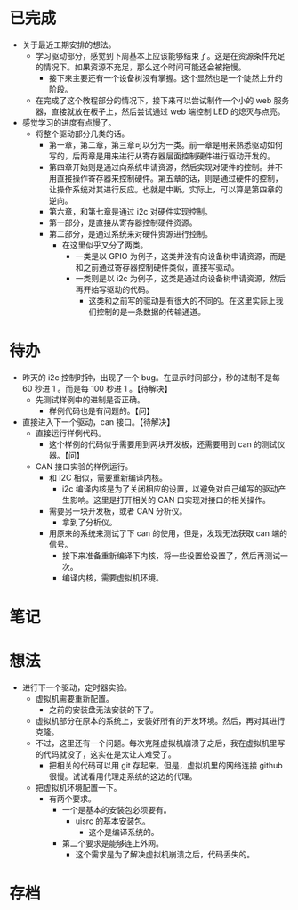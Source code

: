 # 已完成
- 关于最近工期安排的想法。
	- 学习驱动部分，感觉到下周基本上应该能够结束了。这是在资源条件充足的情况下。如果资源不充足，那么这个时间可能还会被拖慢。
		- 接下来主要还有一个设备树没有掌握。这个显然也是一个陡然上升的阶段。
	- 在完成了这个教程部分的情况下，接下来可以尝试制作一个小的 web 服务器，直接就放在板子上，然后尝试通过 web 端控制 LED 的熄灭与点亮。
- 感觉学习的进度有点慢了。
	- 将整个驱动部分几类的话。
		- 第一章，第二章，第三章可以分为一类。前一章是用来熟悉驱动如何写的，后两章是用来进行从寄存器层面控制硬件进行驱动开发的。
		- 第四章开始则是通过向系统申请资源，然后实现对硬件的控制。并不用直接操作寄存器来控制硬件。第五章的话，则是通过硬件的控制，让操作系统对其进行反应。也就是中断。实际上，可以算是第四章的逆向。
		- 第六章，和第七章是通过 i2c 对硬件实现控制。
		- 第一部分，是直接从寄存器控制硬件资源。
		- 第二部分，是通过系统来对硬件资源进行控制。
			- 在这里似乎又分了两类。
				- 一类是以 GPIO 为例子，这类并没有向设备树申请资源，而是和之前通过寄存器控制硬件类似，直接写驱动。
				- 一类则是以 i2c 为例子，这类是通过向设备树申请资源，然后再开始写驱动的代码。
					- 这类和之前写的驱动是有很大的不同的。在这里实际上我们控制的是一条数据的传输通道。
# 待办
- 昨天的 i2c 控制时钟，出现了一个 bug。在显示时间部分，秒的进制不是每 60 秒进 1 。而是每 100 秒进 1 。【待解决】
	- 先测试样例中的进制是否正确。
		- 样例代码也是有问题的。【问】
- 直接进入下一个驱动，can 接口。【待解决】
	- 直接运行样例代码。
		- 这个样例的代码似乎需要用到两块开发板，还需要用到 can 的测试仪器。【问】
	- CAN 接口实验的样例运行。
		- 和 I2C 相似，需要重新编译内核。
			- i2c 编译内核是为了关闭相应的设置，以避免对自己编写的驱动产生影响。这里是打开相关的 CAN 口实现对接口的相关操作。
		- 需要另一块开发板，或者 CAN 分析仪。
			- 拿到了分析仪。
		- 用原来的系统来测试了下 can 的使用，但是，发现无法获取 can 端的信号。
			- 接下来准备重新编译下内核，将一些设置给设置了，然后再测试一次。
			- 编译内核，需要虚拟机环境。

# 笔记

# 想法
- 进行下一个驱动，定时器实验。
	- 虚拟机需要重新配置。
		- 之前的安装盘无法安装的下了。
	- 虚拟机部分在原本的系统上，安装好所有的开发环境。然后，再对其进行克隆。
	- 不过，这里还有一个问题。每次克隆虚拟机崩溃了之后，我在虚拟机里写的代码就没了，这实在是太让人难受了。
		- 把相关的代码可以用 git 存起来。但是，虚拟机里的网络连接 github 很慢。试试看用代理走系统的这边的代理。
	- 把虚拟机环境配置一下。
		- 有两个要求。
			- 一个是基本的安装包必须要有。
				- uisrc 的基本安装包。
					- 这个是编译系统的。
			- 第二个要求是能够连上外网。
				- 这个需求是为了解决虚拟机崩溃之后，代码丢失的。
# 存档
